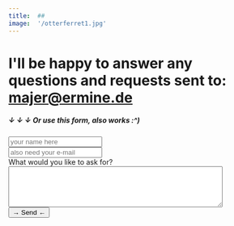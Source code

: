 ```yaml
---
title:  ##
image:  '/otterferret1.jpg'
---
```


# I'll be happy to answer any questions and requests sent to: majer@ermine.de

##### ↓ ↓ ↓   Or use this form, also works :^) 
<form method="post" action="https://forms.un-static.com/forms/1d2a737fbbe69c9a383da96282182bc4a3fbf87c"
    <label for="name" class="col-4 col-form-label"></label>
    <div class="col-8">
      <div class="input-group">
        <div class="input-group-addon">
          <i class="fa fa-user"></i>
        </div>
        <input id="name" name="name" placeholder="your name here" type="text" required="required" class="form-control">
      </div>
    </div>
  </div>
  <div class="form-group row">
    <label for="email" class="col-4 col-form-label"></label>
    <div class="col-8">
      <div class="input-group">
        <div class="input-group-addon">
          <i class="fa fa-envelope"></i>
        </div>
        <input id="email" name="email" placeholder="also need your e-mail" type="text" required="required" class="form-control">
      </div>
    </div>
  </div>
  <div class="form-group row">
    <label for="message" class="col-4 col-form-label">What would you like to ask for?</label>
    <div class="col-8">
      <textarea id="message" name="message" cols="50" rows="5" required="required" class="form-control"></textarea>
    </div>
  </div>
  <div class="form-group row">
    <div class="offset-4 col-8">
      <button name="submit" type="submit" class="btn btn-primary">→ Send ←</button>
    </div>
  </div>
  <div class="text-center">
  </div>
</form>
